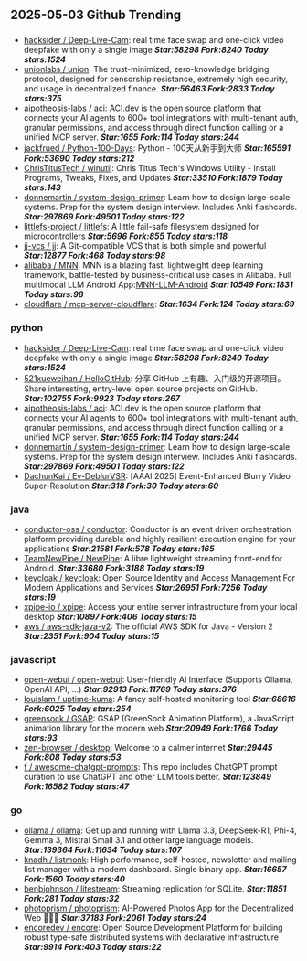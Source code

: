 ## 2025-05-03 Github Trending

### 
* [hacksider / Deep-Live-Cam](https://github.com/hacksider/Deep-Live-Cam): real time face swap and one-click video deepfake with only a single image ***Star:58298 Fork:8240 Today stars:1524***
* [unionlabs / union](https://github.com/unionlabs/union): The trust-minimized, zero-knowledge bridging protocol, designed for censorship resistance, extremely high security, and usage in decentralized finance. ***Star:56463 Fork:2833 Today stars:375***
* [aipotheosis-labs / aci](https://github.com/aipotheosis-labs/aci): ACI.dev is the open source platform that connects your AI agents to 600+ tool integrations with multi-tenant auth, granular permissions, and access through direct function calling or a unified MCP server. ***Star:1655 Fork:114 Today stars:244***
* [jackfrued / Python-100-Days](https://github.com/jackfrued/Python-100-Days): Python - 100天从新手到大师 ***Star:165591 Fork:53690 Today stars:212***
* [ChrisTitusTech / winutil](https://github.com/ChrisTitusTech/winutil): Chris Titus Tech's Windows Utility - Install Programs, Tweaks, Fixes, and Updates ***Star:33510 Fork:1879 Today stars:143***
* [donnemartin / system-design-primer](https://github.com/donnemartin/system-design-primer): Learn how to design large-scale systems. Prep for the system design interview. Includes Anki flashcards. ***Star:297869 Fork:49501 Today stars:122***
* [littlefs-project / littlefs](https://github.com/littlefs-project/littlefs): A little fail-safe filesystem designed for microcontrollers ***Star:5696 Fork:855 Today stars:118***
* [jj-vcs / jj](https://github.com/jj-vcs/jj): A Git-compatible VCS that is both simple and powerful ***Star:12877 Fork:468 Today stars:98***
* [alibaba / MNN](https://github.com/alibaba/MNN): MNN is a blazing fast, lightweight deep learning framework, battle-tested by business-critical use cases in Alibaba. Full multimodal LLM Android App:[MNN-LLM-Android](./apps/Android/MnnLlmChat/README.md) ***Star:10549 Fork:1831 Today stars:98***
* [cloudflare / mcp-server-cloudflare](https://github.com/cloudflare/mcp-server-cloudflare):  ***Star:1634 Fork:124 Today stars:69***

### python
* [hacksider / Deep-Live-Cam](https://github.com/hacksider/Deep-Live-Cam): real time face swap and one-click video deepfake with only a single image ***Star:58298 Fork:8240 Today stars:1524***
* [521xueweihan / HelloGitHub](https://github.com/521xueweihan/HelloGitHub): 分享 GitHub 上有趣、入门级的开源项目。Share interesting, entry-level open source projects on GitHub. ***Star:102755 Fork:9923 Today stars:267***
* [aipotheosis-labs / aci](https://github.com/aipotheosis-labs/aci): ACI.dev is the open source platform that connects your AI agents to 600+ tool integrations with multi-tenant auth, granular permissions, and access through direct function calling or a unified MCP server. ***Star:1655 Fork:114 Today stars:244***
* [donnemartin / system-design-primer](https://github.com/donnemartin/system-design-primer): Learn how to design large-scale systems. Prep for the system design interview. Includes Anki flashcards. ***Star:297869 Fork:49501 Today stars:122***
* [DachunKai / Ev-DeblurVSR](https://github.com/DachunKai/Ev-DeblurVSR): [AAAI 2025] Event-Enhanced Blurry Video Super-Resolution ***Star:318 Fork:30 Today stars:60***

### java
* [conductor-oss / conductor](https://github.com/conductor-oss/conductor): Conductor is an event driven orchestration platform providing durable and highly resilient execution engine for your applications ***Star:21581 Fork:578 Today stars:165***
* [TeamNewPipe / NewPipe](https://github.com/TeamNewPipe/NewPipe): A libre lightweight streaming front-end for Android. ***Star:33680 Fork:3188 Today stars:19***
* [keycloak / keycloak](https://github.com/keycloak/keycloak): Open Source Identity and Access Management For Modern Applications and Services ***Star:26951 Fork:7256 Today stars:19***
* [xpipe-io / xpipe](https://github.com/xpipe-io/xpipe): Access your entire server infrastructure from your local desktop ***Star:10897 Fork:406 Today stars:15***
* [aws / aws-sdk-java-v2](https://github.com/aws/aws-sdk-java-v2): The official AWS SDK for Java - Version 2 ***Star:2351 Fork:904 Today stars:15***

### javascript
* [open-webui / open-webui](https://github.com/open-webui/open-webui): User-friendly AI Interface (Supports Ollama, OpenAI API, ...) ***Star:92913 Fork:11769 Today stars:376***
* [louislam / uptime-kuma](https://github.com/louislam/uptime-kuma): A fancy self-hosted monitoring tool ***Star:68616 Fork:6025 Today stars:254***
* [greensock / GSAP](https://github.com/greensock/GSAP): GSAP (GreenSock Animation Platform), a JavaScript animation library for the modern web ***Star:20949 Fork:1766 Today stars:93***
* [zen-browser / desktop](https://github.com/zen-browser/desktop): Welcome to a calmer internet ***Star:29445 Fork:808 Today stars:53***
* [f / awesome-chatgpt-prompts](https://github.com/f/awesome-chatgpt-prompts): This repo includes ChatGPT prompt curation to use ChatGPT and other LLM tools better. ***Star:123849 Fork:16582 Today stars:47***

### go
* [ollama / ollama](https://github.com/ollama/ollama): Get up and running with Llama 3.3, DeepSeek-R1, Phi-4, Gemma 3, Mistral Small 3.1 and other large language models. ***Star:139364 Fork:11634 Today stars:107***
* [knadh / listmonk](https://github.com/knadh/listmonk): High performance, self-hosted, newsletter and mailing list manager with a modern dashboard. Single binary app. ***Star:16657 Fork:1560 Today stars:40***
* [benbjohnson / litestream](https://github.com/benbjohnson/litestream): Streaming replication for SQLite. ***Star:11851 Fork:281 Today stars:32***
* [photoprism / photoprism](https://github.com/photoprism/photoprism): AI-Powered Photos App for the Decentralized Web 🌈💎✨ ***Star:37183 Fork:2061 Today stars:24***
* [encoredev / encore](https://github.com/encoredev/encore): Open Source Development Platform for building robust type-safe distributed systems with declarative infrastructure ***Star:9914 Fork:403 Today stars:22***
